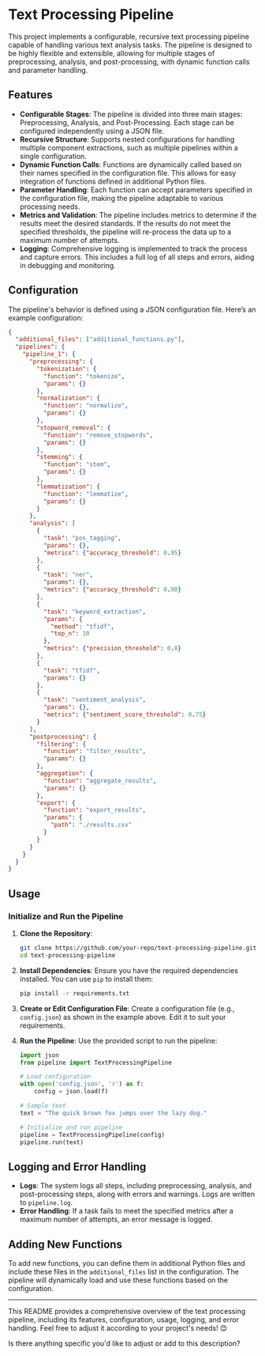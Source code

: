 # Text Processing Pipeline

This project implements a configurable, recursive text processing pipeline capable of handling various text analysis tasks. The pipeline is designed to be highly flexible and extensible, allowing for multiple stages of preprocessing, analysis, and post-processing, with dynamic function calls and parameter handling.

## Features

- **Configurable Stages**: The pipeline is divided into three main stages: Preprocessing, Analysis, and Post-Processing. Each stage can be configured independently using a JSON file.
- **Recursive Structure**: Supports nested configurations for handling multiple component extractions, such as multiple pipelines within a single configuration.
- **Dynamic Function Calls**: Functions are dynamically called based on their names specified in the configuration file. This allows for easy integration of functions defined in additional Python files.
- **Parameter Handling**: Each function can accept parameters specified in the configuration file, making the pipeline adaptable to various processing needs.
- **Metrics and Validation**: The pipeline includes metrics to determine if the results meet the desired standards. If the results do not meet the specified thresholds, the pipeline will re-process the data up to a maximum number of attempts.
- **Logging**: Comprehensive logging is implemented to track the process and capture errors. This includes a full log of all steps and errors, aiding in debugging and monitoring.

## Configuration

The pipeline's behavior is defined using a JSON configuration file. Here’s an example configuration:

```json
{
  "additional_files": ["additional_functions.py"],
  "pipelines": {
    "pipeline_1": {
      "preprocessing": {
        "tokenization": {
          "function": "tokenize",
          "params": {}
        },
        "normalization": {
          "function": "normalize",
          "params": {}
        },
        "stopword_removal": {
          "function": "remove_stopwords",
          "params": {}
        },
        "stemming": {
          "function": "stem",
          "params": {}
        },
        "lemmatization": {
          "function": "lemmatize",
          "params": {}
        }
      },
      "analysis": [
        {
          "task": "pos_tagging",
          "params": {},
          "metrics": {"accuracy_threshold": 0.95}
        },
        {
          "task": "ner",
          "params": {},
          "metrics": {"accuracy_threshold": 0.90}
        },
        {
          "task": "keyword_extraction",
          "params": {
            "method": "tfidf",
            "top_n": 10
          },
          "metrics": {"precision_threshold": 0.8}
        },
        {
          "task": "tfidf",
          "params": {}
        },
        {
          "task": "sentiment_analysis",
          "params": {},
          "metrics": {"sentiment_score_threshold": 0.75}
        }
      ],
      "postprocessing": {
        "filtering": {
          "function": "filter_results",
          "params": {}
        },
        "aggregation": {
          "function": "aggregate_results",
          "params": {}
        },
        "export": {
          "function": "export_results",
          "params": {
            "path": "./results.csv"
          }
        }
      }
    }
  }
}
```

## Usage

### Initialize and Run the Pipeline

1. **Clone the Repository**:
   ```bash
   git clone https://github.com/your-repo/text-processing-pipeline.git
   cd text-processing-pipeline
   ```

2. **Install Dependencies**:
   Ensure you have the required dependencies installed. You can use `pip` to install them:
   ```bash
   pip install -r requirements.txt
   ```

3. **Create or Edit Configuration File**:
   Create a configuration file (e.g., `config.json`) as shown in the example above. Edit it to suit your requirements.

4. **Run the Pipeline**:
   Use the provided script to run the pipeline:
   ```python
   import json
   from pipeline import TextProcessingPipeline

   # Load configuration
   with open('config.json', 'r') as f:
       config = json.load(f)

   # Sample text
   text = "The quick brown fox jumps over the lazy dog."

   # Initialize and run pipeline
   pipeline = TextProcessingPipeline(config)
   pipeline.run(text)
   ```

## Logging and Error Handling

- **Logs**: The system logs all steps, including preprocessing, analysis, and post-processing steps, along with errors and warnings. Logs are written to `pipeline.log`.
- **Error Handling**: If a task fails to meet the specified metrics after a maximum number of attempts, an error message is logged.

## Adding New Functions

To add new functions, you can define them in additional Python files and include these files in the `additional_files` list in the configuration. The pipeline will dynamically load and use these functions based on the configuration.

---

This README provides a comprehensive overview of the text processing pipeline, including its features, configuration, usage, logging, and error handling. Feel free to adjust it according to your project's needs! 😊

Is there anything specific you'd like to adjust or add to this description?
